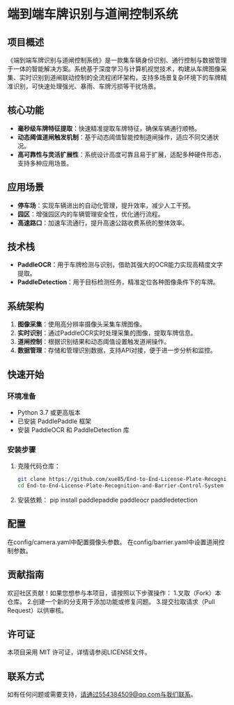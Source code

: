 # 端到端车牌识别与道闸控制系统

## 项目概述
《端到端车牌识别与道闸控制系统》是一款集车辆身份识别、通行控制与数据管理于一体的智能解决方案。系统基于深度学习与计算机视觉技术，构建从车牌图像采集、实时识别到道闸联动控制的全流程闭环架构，支持多场景复杂环境下的车牌精准识别，可快速处理强光、暴雨、车牌污损等干扰场景。

## 核心功能
- **毫秒级车牌特征提取**：快速精准提取车牌特征，确保车辆通行顺畅。
- **动态阈值道闸触发机制**：基于动态阈值智能控制道闸操作，适应不同交通状况。
- **高可靠性与灵活扩展性**：系统设计高度可靠且易于扩展，适配多种硬件形态，支持多种应用场景。

## 应用场景
- **停车场**：实现车辆进出的自动化管理，提升效率，减少人工干预。
- **园区**：增强园区内的车辆管理安全性，优化通行流程。
- **高速路口**：加速车流通行，提升高速公路收费系统的整体效率。

## 技术栈
- **PaddleOCR**：用于车牌检测与识别，借助其强大的OCR能力实现高精度文字提取。
- **PaddleDetection**：用于目标检测任务，精准定位各种图像条件下的车牌。

## 系统架构
1. **图像采集**：使用高分辨率摄像头采集车牌图像。
2. **实时识别**：通过PaddleOCR实时处理采集的图像，提取车牌信息。
3. **道闸控制**：根据识别结果和动态阈值设置触发道闸操作。
4. **数据管理**：存储和管理识别数据，支持API对接，便于进一步分析和监控。

## 快速开始
### 环境准备
- Python 3.7 或更高版本
- 已安装 PaddlePaddle 框架
- 安装 PaddleOCR 和 PaddleDetection 库

### 安装步骤
1. 克隆代码仓库：
   ```bash
   git clone https://github.com/xue85/End-to-End-License-Plate-Recognition-and-Barrier-Control-System.git
   cd End-to-End-License-Plate-Recognition-and-Barrier-Control-System
2. 安装依赖：
   pip install paddlepaddle paddleocr paddledetection

## 配置
在config/camera.yaml中配置摄像头参数。
在config/barrier.yaml中设置道闸控制参数。

## 贡献指南
欢迎社区贡献！如果您想参与本项目，请按照以下步骤操作：
1.叉取（Fork）本仓库。
2.创建一个新的分支用于添加功能或修复问题。
3.提交拉取请求（Pull Request）以供审核。

## 许可证
本项目采用 MIT 许可证，详情请参阅LICENSE文件。

## 联系方式
如有任何问题或需要支持，请通过554384509@qq.com与我们联系。
